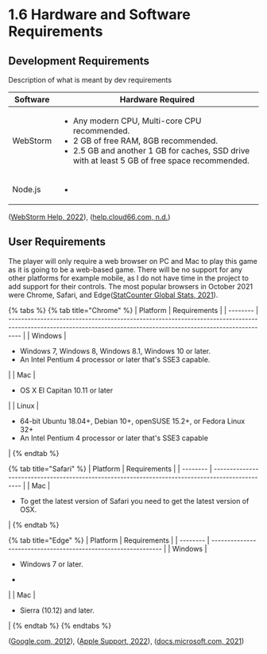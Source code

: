 # 1.6 Hardware and Software Requirements

## Development Requirements

Description of what is meant by dev requirements

| Software | Hardware Required                                                                                                                                                                                            |
| -------- | ------------------------------------------------------------------------------------------------------------------------------------------------------------------------------------------------------------ |
| WebStorm | <ul><li>Any modern CPU, Multi-core CPU recommended.</li><li>2 GB of free RAM, 8GB recommended.</li><li>2.5 GB and another 1 GB for caches, SSD drive with at least 5 GB of free space recommended.</li></ul> |
| Node.js  | <p></p><ul><li></li></ul>                                                                                                                                                                                    |

([WebStorm Help, 2022](../hardware-and-software-requirements-references.md)), ([help.cloud66.com, n.d.](../hardware-and-software-requirements-references.md))

## User Requirements

The player will only require a web browser on PC and Mac to play this game as it is going to be a web-based game.  There will be no support for any other platforms for example mobile, as I do not have time in the project to add support for their controls.  The most popular browsers in October 2021 were Chrome, Safari, and Edge([StatCounter Global Stats, 2021](../hardware-and-software-requirements-references.md)).

{% tabs %}
{% tab title="Chrome" %}
| Platform | Requirements                                                                                                                                                     |
| -------- | ---------------------------------------------------------------------------------------------------------------------------------------------------------------- |
| Windows  | <ul><li>Windows 7, Windows 8, Windows 8.1, Windows 10 or later.</li><li>An Intel Pentium 4 processor or later that's SSE3 capable.</li></ul>                     |
| Mac      | <p></p><ul><li>OS X El Capitan 10.11 or later</li></ul>                                                                                                          |
| Linux    | <p></p><ul><li>64-bit Ubuntu 18.04+, Debian 10+, openSUSE 15.2+, or Fedora Linux 32+</li><li>An Intel Pentium 4 processor or later that's SSE3 capable</li></ul> |
{% endtab %}

{% tab title="Safari" %}
| Platform | Requirements                                                                                     |
| -------- | ------------------------------------------------------------------------------------------------ |
| Mac      | <ul><li>To get the latest version of Safari you need to get the latest version of OSX.</li></ul> |
{% endtab %}

{% tab title="Edge" %}
| Platform | Requirements                                                   |
| -------- | -------------------------------------------------------------- |
| Windows  | <p></p><ul><li>Windows 7 or later.</li></ul><ul><li></li></ul> |
| Mac      | <ul><li>Sierra (10.12) and later.</li></ul>                    |
{% endtab %}
{% endtabs %}

([Google.com, 2012](../hardware-and-software-requirements-references.md)), ([Apple Support, 2022](../hardware-and-software-requirements-references.md)), ([docs.microsoft.com, 2021](../hardware-and-software-requirements-references.md))
